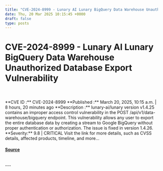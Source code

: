 ```yaml
---
title: "CVE-2024-8999 - Lunary AI Lunary BigQuery Data Warehouse Unauthorized Database Export Vulnerability"
date: Thu, 20 Mar 2025 10:15:45 +0000
draft: false
type: posts
---
```

# CVE-2024-8999 - Lunary AI Lunary BigQuery Data Warehouse Unauthorized Database Export Vulnerability

<br/>

<br/>
**CVE ID :** CVE-2024-8999  
**Published :** March 20, 2025, 10:15 a.m. | 8 hours, 20 minutes ago  
**Description :** lunary-ai/lunary version v1.4.25 contains an improper access control vulnerability in the POST /api/v1/data-warehouse/bigquery endpoint. This vulnerability allows any user to export the entire database data by creating a stream to Google BigQuery without proper authentication or authorization. The issue is fixed in version 1.4.26.  
**Severity:** 9.8 | CRITICAL  
Visit the link for more details, such as CVSS details, affected products, timeline, and more...

#### [Source](https://cvefeed.io/vuln/detail/CVE-2024-8999)

<br/>
---

